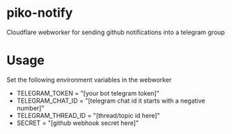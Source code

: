 # piko-notify
Cloudflare webworker for sending github notifications into a telegram group

# Usage
Set the following environment variables in the webworker
- TELEGRAM_TOKEN = "[your bot telegram token]"
- TELEGRAM_CHAT_ID = "[telegram chat id it starts with a negative number]"
- TELEGRAM_THREAD_ID = "[thread/topic id here]"
- SECRET = "[github webhook secret here]"
